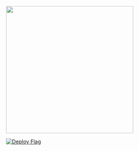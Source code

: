 <img width=345px src='https://i.imgur.com/Boe0xc9.png'>

[![Deploy Flag](https://github.com/nuoxoxo/fla/actions/workflows/astro.yml/badge.svg)](https://github.com/nuoxoxo/fla/actions/workflows/astro.yml)
